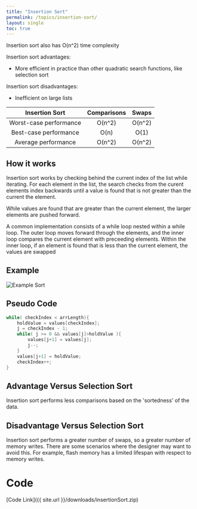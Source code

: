 ```yaml
---
title: "Insertion Sort"
permalink: /topics/insertion-sort/
layout: single
toc: true
---
```

Insertion sort also has O(n^2) time complexity

Insertion sort advantages:
- More efficient in practice than other quadratic search functions, like selection sort

Insertion sort disadvantages:
- Inefficient on large lists

| Insertion Sort         | Comparisons | Swaps  |
|:----------------------:|:-----------:|:------:|
| Worst-case performance | O(n^2)      | O(n^2) |
| Best-case performance  | O(n)        | O(1)   |
| Average performance    | O(n^2)      | O(n^2) |


## How it works

Insertion sort works by checking behind the current index of the list while iterating. For each element in the list, the search checks from the curent elements index backwards until a value is found that is not greater than the current the element. 

While values are found that are greater than the current element, the larger elements are pushed forward.

A common implementation consists of a while loop nested within a while loop. The outer loop moves forward through the elements, and the inner loop compares the current element with preceeding elements. Within the inner loop, if an element is found that is less than the current element, the values are swapped

## Example 

![Example Sort](/structures-algorithms/assets/images/insertion-sort.jpg)

## Pseudo Code

```c++
while( checkIndex < arrLength){
    holdValue = values[checkIndex];
    j = checkIndex - 1;
    while( j >= 0 && values[j]>holdValue ){
        values[j+1] = values[j];
        j--;
    }
    values[j+1] = holdValue;
    checkIndex++;
}
```
## Advantage Versus Selection Sort 

Insertion sort performs less comparisons based on the 'sortedness' of the data. 

## Disadvantage Versus Selection Sort

Insertion sort performs a greater number of swaps, so a greater number of memory writes. There are some scenarios where the designer may want to avoid this. For example, flash memory has a limited lifespan with respect to memory writes. 

# Code

[Code Link]({{ site.url }}/downloads/insertionSort.zip)
